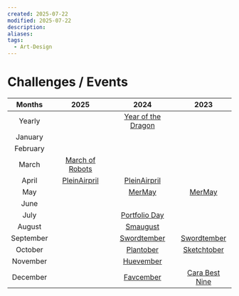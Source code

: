 ```yaml
---
created: 2025-07-22
modified: 2025-07-22
description: 
aliases: 
tags:
  - Art-Design
---
```


# Challenges / Events

|  Months   |                                        2025                                        |                                            2024                                             |                                     2023                                      |
| :-------: | :--------------------------------------------------------------------------------: | :-----------------------------------------------------------------------------------------: | :---------------------------------------------------------------------------: |
|  Yearly   |                                                                                    |        [Year of the Dragon](https://blog.cara.app/blog/lunar-new-year-of-the-dragon)        |                                                                               |
|  January  |                                                                                    |                                                                                             |                                                                               |
| February  |                                                                                    |                                                                                             |                                                                               |
|   March   | [March of Robots](https://blog.cara.app/blog/event-march-of-robots-2025-challenge) |                                                                                             |                                                                               |
|   April   |         [PleinAirpril](https://blog.cara.app/blog/event-pleinairpril-2025)         | [PleinAirpril](https://blog.cara.app/blog/cara-warrior-painters-pleinairpril-2024-official) |                                                                               |
|    May    |                                                                                    |              [MerMay](https://blog.cara.app/blog/event-mermay-2024-challenge)               |       [MerMay](https://blog.cara.app/blog/event-join-cara-mermay-2023)        |
|   June    |                                                                                    |                                                                                             |                                                                               |
|   July    |                                                                                    |               [Portfolio Day](https://blog.cara.app/blog/portfolio-day-tips)                |                                                                               |
|  August   |                                                                                    |            [Smaugust](https://blog.cara.app/blog/event-smaugust-2024-challenge)             |                                                                               |
| September |                                                                                    |         [Swordtember](https://blog.cara.app/blog/event-swordtember-2024-challenge)          | [Swordtember ](https://blog.cara.app/blog/event-swordtember-2023-prompt-list) |
|  October  |                                                                                    |           [Plantober](https://blog.cara.app/blog/event-plantober-2024-challenge)            | [Sketchtober](https://blog.cara.app/blog/event-sketchtober-prompt-list-2023)  |
| November  |                                                                                    |              [Huevember](https://blog.cara.app/blog/huevember-2024-challenge)               |                                                                               |
| December  |                                                                                    |              [Favcember](https://blog.cara.app/blog/favcember-2024-challenge)               |      [Cara Best Nine](https://blog.cara.app/blog/best-nine-cara-wishes)       |
